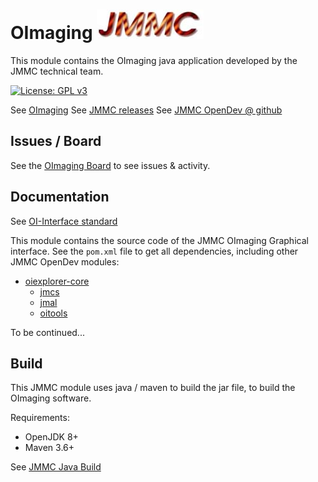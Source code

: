 # OImaging    ![JMMC logo](doc/JMMC-logo.jpg)

This module contains the OImaging java application developed by the JMMC technical team.

[![License: GPL v3](https://img.shields.io/badge/License-GPLv3-blue.svg)](LICENSE)


See [OImaging](https://www.jmmc.fr/oimaging)
See [JMMC releases](https://www.jmmc.fr/releases/)
See [JMMC OpenDev @ github](https://github.com/JMMC-OpenDev/)


## Issues / Board

See the [OImaging Board](https://github.com/orgs/JMMC-OpenDev/projects/3) to see issues & activity.


## Documentation

See [OI-Interface standard](https://github.com/JMMC-OpenDev/OI-Imaging-JRA)


This module contains the source code of the JMMC OImaging Graphical interface.
See the `pom.xml` file to get all dependencies, including other JMMC OpenDev modules:
- [oiexplorer-core](https://github.com/JMMC-OpenDev/oiexplorer-core)
    - [jmcs](https://github.com/JMMC-OpenDev/jmcs)
    - [jmal](https://github.com/JMMC-OpenDev/jmal)
    - [oitools](https://github.com/JMMC-OpenDev/oitools)

To be continued...


## Build

This JMMC module uses java / maven to build the jar file, to build the OImaging software.

Requirements:
- OpenJDK 8+
- Maven 3.6+

See [JMMC Java Build](https://github.com/JMMC-OpenDev/jmmc-java-build)
